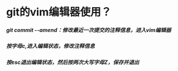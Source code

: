 # git的vim编辑器使用？  
##### git commit --amend：修改最近一次提交的注释信息，进入vim编辑器  

##### 按字母c,进入编辑状态，修改注释信息  

##### 按esc退出编辑状态，然后按两次大写字母Z，保存并退出  
